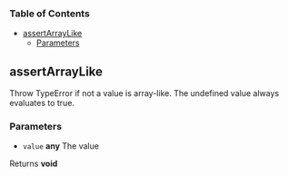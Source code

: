 <!-- Generated by documentation.js. Update this documentation by updating the source code. -->

### Table of Contents

-   [assertArrayLike][1]
    -   [Parameters][2]

## assertArrayLike

Throw TypeError if not a value is array-like. The undefined value always evaluates to true.

### Parameters

-   `value` **any** The value

Returns **void** 

[1]: #assertarraylike

[2]: #parameters
